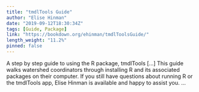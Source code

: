 ```yaml
---
title: "tmdlTools Guide"
author: "Elise Hinman"
date: "2019-09-12T18:30:34Z"
tags: [Guide, Package]
link: "https://bookdown.org/ehinman/tmdlToolsGuide/"
length_weight: "11.2%"
pinned: false
---
```


A step by step guide to using the R package, tmdlTools [...] This guide walks watershed coordinators through installing R and its associated packages on their computer. If you still have questions about running R or the tmdlTools app, Elise Hinman is available and happy to assist you.  ...
